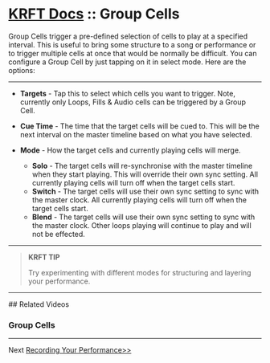 # [KRFT Docs](/docs) :: Group Cells

Group Cells trigger a pre-defined selection of cells to play at a specified interval. This is useful to bring some structure to a song or performance or to trigger multiple cells at once that would be normally be difficult. You can configure a Group Cell by just tapping on it in select mode. Here are the options:

----


- **Targets** - Tap this to select which cells you want to trigger. Note, currently only Loops, Fills & Audio cells can be triggered by a Group Cell.

- **Cue Time** - The time that the target cells will be cued to. This will be the next interval on the master timeline based on what you have selected.

- **Mode** - How the target cells and currently playing cells will merge.

    - **Solo** - The target cells will re-synchronise with the master timeline when they start playing. This will override their own sync setting. All currently playing cells will turn off when the target cells start.
    - **Switch** - The target cells will use their own sync setting to sync with the master clock. All currently playing cells will turn off when the target cells start.
    - **Blend** - The target cells will use their own sync setting to sync with the master clock. Other loops playing will continue to play and will not be effected.
‍


---

> **KRFT TIP**
> 
> Try experimenting with different modes for structuring and layering your performance.
>

----

## Related Videos

### Group Cells

<div class="vid" src="cpfezeQYIkk"></div>

---

Next [Recording Your Performance>>](../recording-your-performance)



